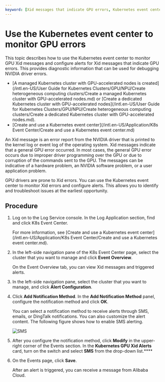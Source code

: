 ```yaml
---
keyword: [Xid messages that indicate GPU errors, Kubernetes event center, monitoring and alerting, exceptions]
---
```


# Use the Kubernetes event center to monitor GPU errors

This topic describes how to use the Kubernetes event center to monitor GPU Xid messages and configure alerts for Xid messages that indicate GPU errors. This provides diagnostic information that can be used for debugging NVIDIA driver errors.

-   [A managed Kubernetes cluster with GPU-accelerated nodes is created](/intl.en-US/User Guide for Kubernetes Clusters/GPU/NPU/Create heterogeneous computing clusters/Create a managed Kubernetes cluster with GPU-accelerated nodes.md) or [Create a dedicated Kubernetes cluster with GPU-accelerated nodes](/intl.en-US/User Guide for Kubernetes Clusters/GPU/NPU/Create heterogeneous computing clusters/Create a dedicated Kubernetes cluster with GPU-accelerated nodes.md).
-   [Create and use a Kubernetes event center](/intl.en-US/Application/K8s Event Center/Create and use a Kubernetes event center.md)

An Xid message is an error report from the NVIDIA driver that is printed to the kernel log or event log of the operating system. Xid messages indicate that a general GPU error occurred. In most cases, the general GPU error occurs due to improper driver programming over the GPU or due to corruption of the commands sent to the GPU. The messages can be indicative of a hardware problem, an NVIDIA software problem, or a user application problem.

GPU drivers are prone to Xid errors. You can use the Kubernetes event center to monitor Xid errors and configure alerts. This allows you to identify and troubleshoot issues at the earliest opportunity.

## Procedure

1.  Log on to the Log Service console. In the Log Application section, find and click K8s Event Center.

    For more information, see [Create and use a Kubernetes event center](/intl.en-US/Application/K8s Event Center/Create and use a Kubernetes event center.md).

2.  In the left-side navigation pane of the K8s Event Center page, select the cluster that you want to manage and click **Event Overview**.

    On the Event Overview tab, you can view Xid messages and triggered alerts.

3.  In the left-side navigation pane, select the cluster that you want to manage, and click **Alert Configuration**.

4.  Click **Add Notification Method**. In the **Add Notification Method** panel, configure the notification method and click **OK**.

    You can select a notification method to receive alerts through SMS, emails, or DingTalk notifications. You can also customize the alert content. The following figure shows how to enable SMS alerting.

    ![SMS](https://static-aliyun-doc.oss-accelerate.aliyuncs.com/assets/img/en-US/1045359951/p129869.png)

5.  After you configure the notification method, click **Modify** in the upper-right corner of the Events section. In the **Kubernetes GPU Xid Alerts** card, turn on the switch and select **SMS** from the drop-down list.****

6.  On the Events page, click **Save**.

    After an alert is triggered, you can receive a message from Alibaba Cloud.


